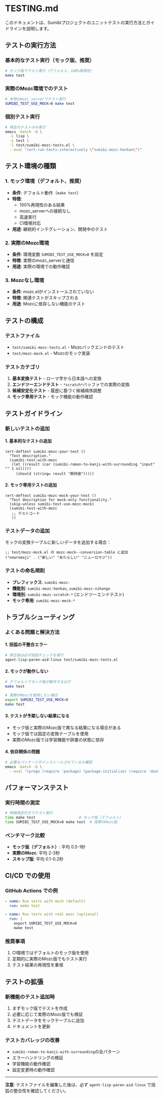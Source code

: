 # TESTING.md

このドキュメントは、Sumibiプロジェクトのユニットテストの実行方法とガイドラインを説明します。

## テストの実行方法

### 基本的なテスト実行（モック版、推奨）
```bash
# モック版でテスト実行（デフォルト、100%再現性）
make test
```

### 実際のMozc環境でのテスト
```bash
# 本物のmozc_serverでテスト実行
SUMIBI_TEST_USE_MOCK=0 make test
```

### 個別テスト実行
```bash
# 特定のテストのみ実行
emacs -batch -Q \
  -L lisp \
  -L test \
  -l test/sumibi-mozc-tests.el \
  --eval "(ert-run-tests-interactively \"sumibi-mozc-henkan\")"
```

## テスト環境の種類

### 1. モック環境（デフォルト、推奨）
- **条件**: デフォルト動作（`make test`）
- **特徴**: 
  - 100%再現性のある結果
  - mozc_serverへの接続なし
  - 高速実行
  - CI環境対応
- **用途**: 継続的インテグレーション、開発中のテスト

### 2. 実際のMozc環境
- **条件**: 環境変数 `SUMIBI_TEST_USE_MOCK=0` を設定
- **特徴**: 実際のmozc_serverと通信
- **用途**: 実際の環境での動作確認

### 3. Mozcなし環境
- **条件**: mozc.elがインストールされていない
- **特徴**: 関連テストがスキップされる
- **用途**: Mozcに依存しない機能のテスト

## テストの構成

### テストファイル
- `test/sumibi-mozc-tests.el` - Mozcバックエンドのテスト
- `test/mozc-mock.el` - Mozcのモック実装

### テストカテゴリ
1. **基本変換テスト** - ローマ字から日本語への変換
2. **エンドツーエンドテスト** - `*scratch*`バッファでの実際の変換
3. **候補安定化テスト** - 履歴に基づく候補順序調整
4. **モック専用テスト** - モック機能の動作確認

## テストガイドライン

### 新しいテストの追加

#### 1. 基本的なテストの追加
```elisp
(ert-deftest sumibi-mozc-your-test ()
  "Test description."
  (sumibi-test-with-mozc
   (let ((result (car (sumibi-roman-to-kanji-with-surrounding "input" "" 1 nil))))
     (should (string= result "期待値")))))
```

#### 2. モック専用テストの追加
```elisp
(ert-deftest sumibi-mozc-mock-your-test ()
  "Test description for mock-only functionality."
  (skip-unless sumibi-test-use-mozc-mock)
  (sumibi-test-with-mozc
   ;; テストコード
   ))
```

### テストデータの追加

モックの変換テーブルに新しいデータを追加する場合：

```elisp
;; test/mozc-mock.el の mozc-mock--conversion-table に追加
("newromaji" . ("新しい" "あたらしい" "ニューロマジ"))
```

### テストの命名規則

- **プレフィックス**: `sumibi-mozc-`
- **機能別**: `sumibi-mozc-henkan`, `sumibi-mozc-nihongo`
- **環境別**: `sumibi-mozc-scratch-*` (エンドツーエンドテスト)
- **モック専用**: `sumibi-mozc-mock-*`

## トラブルシューティング

### よくある問題と解決方法

#### 1. 括弧の不整合エラー
```bash
# 修正後は必ず括弧チェックを実行
agent-lisp-paren-aid-linux test/sumibi-mozc-tests.el
```

#### 2. モックが動作しない
```bash
# デフォルトでモック版が動作するはず
make test

# 実際のMozcを使用したい場合
export SUMIBI_TEST_USE_MOCK=0
make test
```

#### 3. テストが予期しない結果になる
- モック版と実際のMozc版で異なる結果になる場合がある
- モック版では固定の変換テーブルを使用
- 実際のMozc版では学習機能や辞書の状態に依存

#### 4. 依存関係の問題
```bash
# 必要なパッケージがインストールされているか確認
emacs -batch -Q \
  --eval "(progn (require 'package) (package-initialize) (require 'dash))"
```

## パフォーマンステスト

### 実行時間の測定
```bash
# 時間測定付きでテスト実行
time make test                    # モック版（デフォルト）
time SUMIBI_TEST_USE_MOCK=0 make test  # 実際のMozc版
```

### ベンチマーク比較
- **モック版（デフォルト）**: 平均 0.5-1秒
- **実際のMozc**: 平均 2-3秒
- **スキップ版**: 平均 0.1-0.2秒

## CI/CD での使用

### GitHub Actions での例
```yaml
- name: Run tests with mock (default)
  run: make test

- name: Run tests with real mozc (optional)
  run: |
    export SUMIBI_TEST_USE_MOCK=0
    make test
```

### 推奨事項
1. CI環境ではデフォルトのモック版を使用
2. 定期的に実際のMozc版でもテスト実行
3. テスト結果の再現性を重視

## テストの拡張

### 新機能のテスト追加時
1. まずモック版でテストを作成
2. 必要に応じて実際のMozc版でも検証
3. テストデータをモックテーブルに追加
4. ドキュメントを更新

### テストカバレッジの改善
- `sumibi-roman-to-kanji-with-surrounding`の全パターン
- エラーハンドリングの検証
- 学習機能の動作確認
- 設定変更時の動作確認

---

**注意**: テストファイルを編集した後は、必ず `agent-lisp-paren-aid-linux` で括弧の整合性を確認してください。